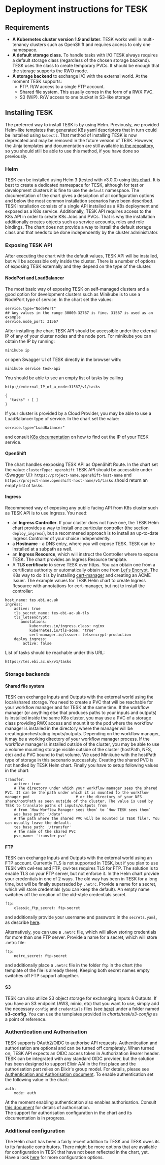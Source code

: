 # Deployment instructions for TESK
## Requirements
*  **A Kubernetes cluster version 1.9 and later**. TESK works well in multi-tenancy clusters such as OpenShift and requires access to only one namespace.
* **A default storage class.** To handle tasks with I/O TESK always requires a default storage class (regardless of the chosen storage backend). TESK uses the class to create temporary PVCs. It should be enough that the storage supports the RWO mode.
* **A storage backend** to exchange I/O with the external world. At the moment TESK supports:
  * FTP. R/W access to a single FTP account.
  * Shared file system. This usually comes in the form of a RWX PVC.
  * S3 (WiP). R/W access to one bucket in S3-like storage

## Installing TESK
The preferred way to install TESK is by using Helm.
Previously, we provided Helm-like templates that generated K8s yaml descriptors that in turn could be installed using `kubectl`. That method of installing TESK is now deprecated and may be removed in the future version of TESK. However, the Jinja templates and documentation are still available [in the repository](deployment.md), so you should still be able to use this method, if you have done so previously.
### Helm
TESK can be installed using Helm 3 (tested with v3.0.0) using [this chart](../charts/tesk). It is best to create a dedicated namespace for TESK, although for test or development clusters it is fine to use the `default` namespace.
The documentation of the chart gives a desciption of all configuration options and below the most common installation scenarios have been described.
TESK installation consists of a single API installed as a K8s deployment and exposed as a K8s service. Additionally, TESK API requires access to the K8s API in order to create K8s Jobs and PVCs. That is why the installation additionally creates objects such as service accounts, roles and role bindings.
The chart does not provide a way to install the default storage class and that needs to be done independently by the cluster administrator.

### Exposing TESK API

After executing the chart with the default values, TESK API will be installed, but will be accessible only inside the cluster. There is a number of options of exposing TESK externally and they depend on the type of the cluster.
#### NodePort and LoadBalancer
The most basic way of exposing TESK on self-managed clusters and a good option for development clusters such as Minikube is to use a NodePort type of service.
In the chart set the values:
```
service.type="NodePort"
## Any values in the range 30000-32767 is fine. 31567 is used as an example
service.node_port: 31567
```
After installing the chart TESK API should be accessible under the external IP of any of your cluster nodes and the node port. For minikube you can obtain the IP by running:
```
minikube ip
```
or open Swagger UI of TESK directly in the browser with:
```
minikube service tesk-api
```
You should be able to see an empty list of tasks by calling
```
http://external_IP_of_a_node:31567/v1/tasks

{
  "tasks" : [ ]
}

```
If your cluster is provided by a Cloud Provider, you may be able to use a LoadBalancer type of service. In the chart set the value:
```
service.type="LoadBalancer"
```
and consult [K8s documentation](https://kubernetes.io/docs/tasks/access-application-cluster/create-external-load-balancer/) on how to find out the IP of your TESK service.
#### OpenShift
The chart handles eexposing TESK API as OpenShift Route.
In the chart set the value:
`clusterType: openshift`
TESK API should be accessible under (Swagger UI):
`https://project-name.openshift-host-name`
and
`https://project-name.openshift-host-name/v1/tasks`
should return an empty list of tasks.
#### Ingress
Recommened way of exposing any public facing API from K8s cluster such as TESK API is to use Ingress.
You need:
* an **Ingress Controller**. If your cluster does not have one, the TESK Helm chart provides a way to Install one particular controller (the section `deploy_ingress`), but a recommened approach is to install an up-to-date Ingress Controller of your choice independently.
* a **Hostname** - a DNS entry, where you will expose TESK. TESK can be installed at a subpath as well.
* an **Ingress Resource**, which will instruct the Controller where to expose TESK. The chart provides an Ingress Resource template.
* A **TLS certificate** to serve TESK over https. You can obtain one from a certificate authority or automatically obtain one from [Let's Encrypt](https://letsencrypt.org/). The K8s way to do it is by installing [cert-manager](https://cert-manager.io/) and creating an ACME Issuer.
The example values for TESK Helm chart to create Ingress Resource with annotations for cert-manager, but not to install the controller:
```
host_name: tes.ebi.ac.uk
ingress:
    active: true
    tls_secret_name: tes-ebi-ac-uk-tls
    tls_letsencrypt:
       annotations:
           kubernetes.io/ingress.class: nginx
           kubernetes.io/tls-acme: "true"
           cert-manager.io/issuer: letsencrypt-production
    deploy_ingress:
        active: false
```
List of tasks should be reachable under this URL:
```
https://tes.ebi.ac.uk/v1/tasks
```

### Storage backends

#### Shared file system
TESK can exchange Inputs and Outputs with the external world using the local/shared storage. You need to create a PVC that will be reachable for your workflow manager and for TESK at the same time.
If the workflow manager (or anything else that produces paths to your inputs and outputs) is installed inside the same K8s cluster, you may use a PVC of a storage class providing RWX access and mount it to the pod where the workflow manager is installed in the directory where the manager will be creating/orchestrating inputs/outputs. Depending on the workflow manager, it may be a working directory of your workflow manager process.
If the workflow manager is installed outside of the cluster, you may be able to use a volume mounting storage visible outside of the cluster (hostPath, NFS, etc) and a PVC bound to that volume. We used Minikube with the hostPath type of storage in this secenario successfuly.
Creating the shared PVC is not handled by TESK Helm chart.
Finally you have to setup following values in the chart:
```
transfer:
    active: true
    # The directory under which your workflow manager sees the shared PVC. It can be the path under which it is mounted to the workflow manager pod                     # or the directory of your NFS share/hostPath as seen outside of the cluster. The value is used by TESK to translate paths of inputs/outputs from
    # from `How Worflow Manager sees them` to `How TESK sees them`  
    wes_base_path: '/data'        
    # The path where the shared PVC will be mounted in TESK filer. You can usually leave the default.
    tes_base_path: '/transfer'
    # The name of the shared PVC
    pvc_name: 'transfer-pvc'      
```    

#### FTP
TESK can exchange Inputs and Outputs with the external world using an FTP account. Currently TLS is not supported in TESK, but if you plan to use TESK with cwl-tes and FTP, cwl-tes requires TLS for FTP. The solution is to enable TLS on your FTP server, but not enforce it.
In the Helm chart provide your credentials in one of 2 ways. The old way has been in TESK for a long time, but will be finally superseded by `.netrc`. Provide a name for a secret, which will store credentials (you can keep the default). An empty name switches off the creation of the old-style credentials secret.
```
ftp:
    classic_ftp_secret: ftp-secret
```
and additionally provide your username and password in the `secrets.yaml`, as describe [here](../charts/tesk/README.md).

Alternatively, you can use a `.netrc` file, which will allow storing credentials for more than one FTP server.
Provide a name for a secret, which will store .netrc file:
```
ftp:
    netrc_secret: ftp-secret
```
and additionally place a `.netrc` file in the folder `ftp` in the chart (the template of the file is already there).
Keeping both secret names empty switches off FTP support altogether.

#### S3
TESK can also utilize S3 object storage for exchanging Inputs & Outputs. If you have an S3 endpoint (AWS, minio, etc) that you want to use, simply add the necessary `config` and `credentials` files (see [here](https://docs.aws.amazon.com/cli/latest/userguide/cli-configure-files.html)) under a folder named **s3-config**. You can use the templates provided in *charts/tesk/s3-config* as a point of reference.

### Authentication and Authorisation
TESK supports OAuth2/OIDC to authorise API requests. Authentication and authorisation are optional and can be turned off completely. When turned on, TESK API expects an OIDC access token in Authorization Bearer header. TESK can be integrated with any standard OIDC provider, but the solution has been designed to support Elixir AAI in the first place and the authorisation part relies on Elixir's group model. For details, please see [Authentication and Authorisation document](https://github.com/EMBL-EBI-TSI/tesk-api/blob/master/auth.md).
To enable authentication set the following value in the chart:
```
auth:
    mode: auth
```
At the moment enabling authentication also enables authorisation. Consult [this document](https://github.com/EMBL-EBI-TSI/tesk-api/blob/master/auth.md) for details of authorisation.  
The support for authorisation configuration in the chart and its documentation is in progress.
### Additional configuration
The Helm chart has been a fairly recent addition to TESK and TESK owes its to its fantastic contributors. There might be more options that are available for configuration in TESK that have not been reflected in the chart, yet. Have a look [here](https://github.com/EMBL-EBI-TSI/tesk-api) for more configuration options.
